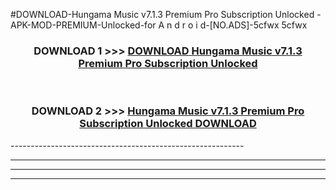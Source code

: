 #DOWNLOAD-Hungama Music v7.1.3 Premium Pro Subscription Unlocked -APK-MOD-PREMIUM-Unlocked-for A n d r o i d-[NO.ADS]-5cfwx 5cfwx 



<div align="center">

<h3>DOWNLOAD 1 >>> <a href="https://getmod2.web.app/?judul=Hungama Music v7.1.3 Premium Pro Subscription Unlocked ">DOWNLOAD Hungama Music v7.1.3 Premium Pro Subscription Unlocked </a></h3><br>

<h3>DOWNLOAD 2 >>> <a href="https://getmod2.web.app/?judul=Hungama Music v7.1.3 Premium Pro Subscription Unlocked ">Hungama Music v7.1.3 Premium Pro Subscription Unlocked  DOWNLOAD </a></h3>

</div>
----------------------------------------------------------

----------------------------------------------------------

----------------------------------------------------------

----------------------------------------------------------



